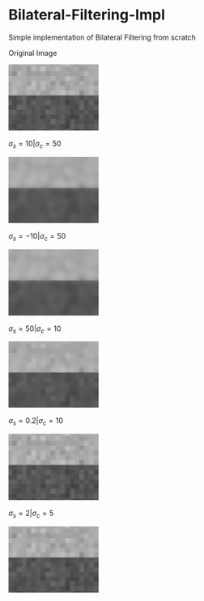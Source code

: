 # Bilateral-Filtering-Impl
Simple implementation of Bilateral Filtering from scratch

Original Image

<img src="https://github.com/DivyenduDutta/Bilateral-Filtering-impl/blob/master/greyscale_img.jpg">

$\sigma_s = 10 | \sigma_c = 50$

<img src="https://github.com/DivyenduDutta/Bilateral-Filtering-impl/blob/master/result/sigma_S_10_sigma_c_50_bilateral_filtered_img.jpg">

$\sigma_s = -10 | \sigma_c = 50$

<img src="https://github.com/DivyenduDutta/Bilateral-Filtering-impl/blob/master/result/sigma_S_-10_sigma_c_50_bilateral_filtered_img.jpg">

$\sigma_s = 50 | \sigma_c = 10$

<img src="https://github.com/DivyenduDutta/Bilateral-Filtering-impl/blob/master/result/sigma_S_50_sigma_c_10_bilateral_filtered_img.jpg">

$\sigma_s = 0.2 | \sigma_c = 10$

<img src="https://github.com/DivyenduDutta/Bilateral-Filtering-impl/blob/master/result/sigma_S_0.2_sigma_c_10_bilateral_filtered_img.jpg">

$\sigma_s = 2 | \sigma_c = 5$

<img src="https://github.com/DivyenduDutta/Bilateral-Filtering-impl/blob/master/result/sigma_S_2_sigma_c_5_bilateral_filtered_img.jpg">
